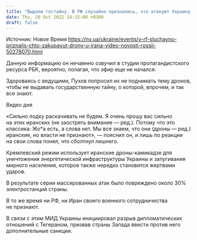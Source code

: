```yaml
---
title: "Выдали гостайну. В РФ случайно признались, что атакуют Украину иранскими дронами — видео"
date: Thu, 20 Oct 2022 14:15:00 +0300
draft: false
---
```

Источник: Новое Время https://nv.ua/ukraine/events/v-rf-sluchayno-priznalis-chto-zakupayut-drony-u-irana-video-novosti-rossii-50278070.html


 Данную информацию он нечаянно озвучил в студии пропагандистского ресурса РБК, вероятно, полагая, что эфир еще не начался.

Здороваясь с ведущими, Пухов попросил их не поднимать тему дронов, чтобы не выдавать государственную тайну, о которой, впрочем, и так все знают.

 Видео дня   

«Сильно лодку раскачивать не будем. Я очень прошу вас сильно на этих иранских (не заострять внимание — ред.). Потому что это классика: Жо*а есть, а слова нет. Мы все знаем, что они (дроны — ред.) иранские, но власти не признают», — пояснил он, и лишь по реакции на свои слова понял, что сболтнул лишнего.

Кремлевский режим использует иранские дроны-камикадзе для уничтожения энергетической инфраструктуры Украины и запугивания мирного населения, которое также нередко становится жертвами ударов.

В результате серии массированных атак было повреждено около 30% электростанций страны.

В то же время ни РФ, ни Иран своего военного сотрудничества не признают.

В связи с этим МИД Украины инициировал разрыв дипломатических отношений с Тегераном, призвав страны Запада ввести против него дополнительные санкции.
